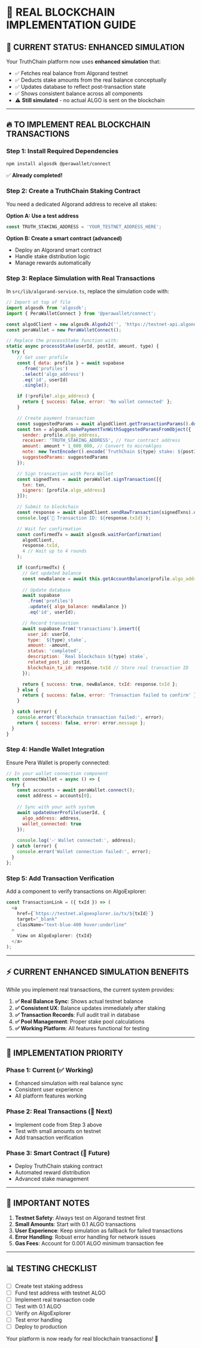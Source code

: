 # 🚀 REAL BLOCKCHAIN IMPLEMENTATION GUIDE

## 🎯 **CURRENT STATUS: ENHANCED SIMULATION**

Your TruthChain platform now uses **enhanced simulation** that:
- ✅ Fetches real balance from Algorand testnet
- ✅ Deducts stake amounts from the real balance conceptually
- ✅ Updates database to reflect post-transaction state
- ✅ Shows consistent balance across all components
- ⚠️ **Still simulated** - no actual ALGO is sent on the blockchain

---

## 🔥 **TO IMPLEMENT REAL BLOCKCHAIN TRANSACTIONS**

### **Step 1: Install Required Dependencies**
```bash
npm install algosdk @perawallet/connect
```
✅ **Already completed!**

### **Step 2: Create a TruthChain Staking Contract**

You need a dedicated Algorand address to receive all stakes:

**Option A: Use a test address**
```javascript
const TRUTH_STAKING_ADDRESS = 'YOUR_TESTNET_ADDRESS_HERE';
```

**Option B: Create a smart contract (advanced)**
- Deploy an Algorand smart contract
- Handle stake distribution logic
- Manage rewards automatically

### **Step 3: Replace Simulation with Real Transactions**

In `src/lib/algorand-service.ts`, replace the simulation code with:

```javascript
// Import at top of file
import algosdk from 'algosdk';
import { PeraWalletConnect } from '@perawallet/connect';

const algodClient = new algosdk.Algodv2('', 'https://testnet-api.algonode.cloud', 443);
const peraWallet = new PeraWalletConnect();

// Replace the processStake function with:
static async processStake(userId, postId, amount, type) {
  try {
    // Get user profile
    const { data: profile } = await supabase
      .from('profiles')
      .select('algo_address')
      .eq('id', userId)
      .single();

    if (!profile?.algo_address) {
      return { success: false, error: 'No wallet connected' };
    }

    // Create payment transaction
    const suggestedParams = await algodClient.getTransactionParams().do();
    const txn = algosdk.makePaymentTxnWithSuggestedParamsFromObject({
      sender: profile.algo_address,
      receiver: 'TRUTH_STAKING_ADDRESS', // Your contract address
      amount: amount * 1_000_000, // Convert to microAlgos
      note: new TextEncoder().encode(`TruthChain ${type} stake: ${postId}`),
      suggestedParams: suggestedParams
    });

    // Sign transaction with Pera Wallet
    const signedTxns = await peraWallet.signTransaction([{
      txn: txn,
      signers: [profile.algo_address]
    }]);

    // Submit to blockchain
    const response = await algodClient.sendRawTransaction(signedTxns).do();
    console.log(`🎯 Transaction ID: ${response.txId}`);

    // Wait for confirmation
    const confirmedTx = await algosdk.waitForConfirmation(
      algodClient, 
      response.txId, 
      4 // Wait up to 4 rounds
    );

    if (confirmedTx) {
      // Get updated balance
      const newBalance = await this.getAccountBalance(profile.algo_address);
      
      // Update database
      await supabase
        .from('profiles')
        .update({ algo_balance: newBalance })
        .eq('id', userId);

      // Record transaction
      await supabase.from('transactions').insert({
        user_id: userId,
        type: `${type}_stake`,
        amount: -amount,
        status: 'completed',
        description: `Real blockchain ${type} stake`,
        related_post_id: postId,
        blockchain_tx_id: response.txId // Store real transaction ID
      });

      return { success: true, newBalance, txId: response.txId };
    } else {
      return { success: false, error: 'Transaction failed to confirm' };
    }

  } catch (error) {
    console.error('Blockchain transaction failed:', error);
    return { success: false, error: error.message };
  }
}
```

### **Step 4: Handle Wallet Integration**

Ensure Pera Wallet is properly connected:

```javascript
// In your wallet connection component
const connectWallet = async () => {
  try {
    const accounts = await peraWallet.connect();
    const address = accounts[0];
    
    // Sync with your auth system
    await updateUserProfile(userId, { 
      algo_address: address,
      wallet_connected: true 
    });
    
    console.log('✅ Wallet connected:', address);
  } catch (error) {
    console.error('Wallet connection failed:', error);
  }
};
```

### **Step 5: Add Transaction Verification**

Add a component to verify transactions on AlgoExplorer:

```javascript
const TransactionLink = ({ txId }) => (
  <a 
    href={`https://testnet.algoexplorer.io/tx/${txId}`}
    target="_blank"
    className="text-blue-400 hover:underline"
  >
    View on AlgoExplorer: {txId}
  </a>
);
```

---

## ⚡ **CURRENT ENHANCED SIMULATION BENEFITS**

While you implement real transactions, the current system provides:

1. **✅ Real Balance Sync**: Shows actual testnet balance
2. **✅ Consistent UX**: Balance updates immediately after staking
3. **✅ Transaction Records**: Full audit trail in database
4. **✅ Pool Management**: Proper stake pool calculations
5. **✅ Working Platform**: All features functional for testing

---

## 🎯 **IMPLEMENTATION PRIORITY**

### **Phase 1: Current (✅ Working)**
- Enhanced simulation with real balance sync
- Consistent user experience
- All platform features working

### **Phase 2: Real Transactions (🔄 Next)**
- Implement code from Step 3 above
- Test with small amounts on testnet
- Add transaction verification

### **Phase 3: Smart Contract (🚀 Future)**
- Deploy TruthChain staking contract
- Automated reward distribution
- Advanced stake management

---

## 🚨 **IMPORTANT NOTES**

1. **Testnet Safety**: Always test on Algorand testnet first
2. **Small Amounts**: Start with 0.1 ALGO transactions
3. **User Experience**: Keep simulation as fallback for failed transactions
4. **Error Handling**: Robust error handling for network issues
5. **Gas Fees**: Account for 0.001 ALGO minimum transaction fee

---

## 📊 **TESTING CHECKLIST**

- [ ] Create test staking address
- [ ] Fund test address with testnet ALGO
- [ ] Implement real transaction code
- [ ] Test with 0.1 ALGO
- [ ] Verify on AlgoExplorer
- [ ] Test error handling
- [ ] Deploy to production

Your platform is now ready for real blockchain transactions! 🎉 